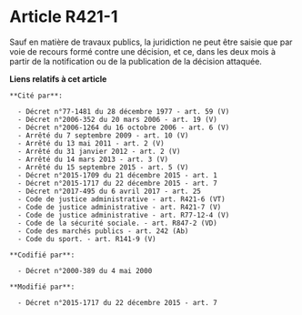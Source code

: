 # Article R421-1

Sauf en matière de travaux publics, la juridiction ne peut être saisie que par voie de recours formé contre une décision, et
ce, dans les deux mois à partir de la notification ou de la publication de la décision attaquée.

**Liens relatifs à cet article**

	**Cité par**:

	  - Décret n°77-1481 du 28 décembre 1977 - art. 59 (V)
	  - Décret n°2006-352 du 20 mars 2006 - art. 19 (V)
	  - Décret n°2006-1264 du 16 octobre 2006 - art. 6 (V)
	  - Arrêté du 7 septembre 2009 - art. 10 (V)
	  - Arrêté du 13 mai 2011 - art. 2 (V)
	  - Arrêté du 31 janvier 2012 - art. 2 (V)
	  - Arrêté du 14 mars 2013 - art. 3 (V)
	  - Arrêté du 15 septembre 2015 - art. 5 (V)
	  - Décret n°2015-1709 du 21 décembre 2015 - art. 1
	  - Décret n°2015-1717 du 22 décembre 2015 - art. 7
	  - Décret n°2017-495 du 6 avril 2017 - art. 25
	  - Code de justice administrative - art. R421-6 (VT)
	  - Code de justice administrative - art. R421-7 (V)
	  - Code de justice administrative - art. R77-12-4 (V)
	  - Code de la sécurité sociale. - art. R847-2 (VD)
	  - Code des marchés publics - art. 242 (Ab)
	  - Code du sport. - art. R141-9 (V)

	**Codifié par**:

	  - Décret n°2000-389 du 4 mai 2000

	**Modifié par**:

	  - Décret n°2015-1717 du 22 décembre 2015 - art. 7
